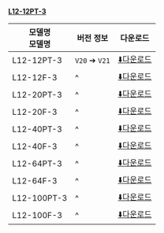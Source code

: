 [**L12-12PT-3**](https://drive.google.com/file/d/13tdx9jQ5Luc8DY68D5TdQNHGI8wIpOgu/view?usp=sharing)

| 모델명<br>모델명  | 버전 정보         | 다운로드                                                                                         |
| ----------- | ------------- | -------------------------------------------------------------------------------------------- |
| L12-12PT-3  | `V20` ➔ `V21` | [⬇️다운로드](https://drive.google.com/file/d/13tdx9jQ5Luc8DY68D5TdQNHGI8wIpOgu/view?usp=sharing) |
| L12-12F-3   | ^             | [⬇️다운로드](https://drive.google.com/file/d/18kNNYby1Dm5zuuecNWYLuOjW07XlV19X/view?usp=sharing) |
| L12-20PT-3  | ^             | [⬇️다운로드](https://drive.google.com/file/d/16ygBZXATqJRnXK62mgs9epEqDo_AtA4w/view?usp=sharing) |
| L12-20F-3   | ^             | [⬇️다운로드](https://drive.google.com/file/d/1ckKeRMg47QIsyu2Yy_qXNtGAER-AzxRe/view?usp=sharing) |
| L12-40PT-3  | ^             | [⬇️다운로드](https://drive.google.com/file/d/1YPWBEHMaXJsXsoxUx5E56ZmZYTsdmC0q/view?usp=sharing) |
| L12-40F-3   | ^             | [⬇️다운로드](https://drive.google.com/file/d/1ATvcHQh9x9-JcOQVNqNGm4Uvr8ufHdlj/view?usp=sharing) |
| L12-64PT-3  | ^             | [⬇️다운로드](https://drive.google.com/file/d/1UJCa785pCs1iAUHqIYUOqjV_bbuYhfyG/view?usp=sharing) |
| L12-64F-3   | ^             | [⬇️다운로드](https://drive.google.com/file/d/1GNqIiASB1LBsBdjX5cQQML7Acw8aMRqN/view?usp=sharing) |
| L12-100PT-3 | ^             | [⬇️다운로드](https://drive.google.com/file/d/1dsLHicnyV11bawjuYF9XH1XAP16WG5By/view?usp=sharing) |
| L12-100F-3  | ^             | [⬇️다운로드](https://drive.google.com/file/d/1eFm7_6BASDkkzyd_TLSUyPe6Ig1FD7gc/view?usp=sharing) |






